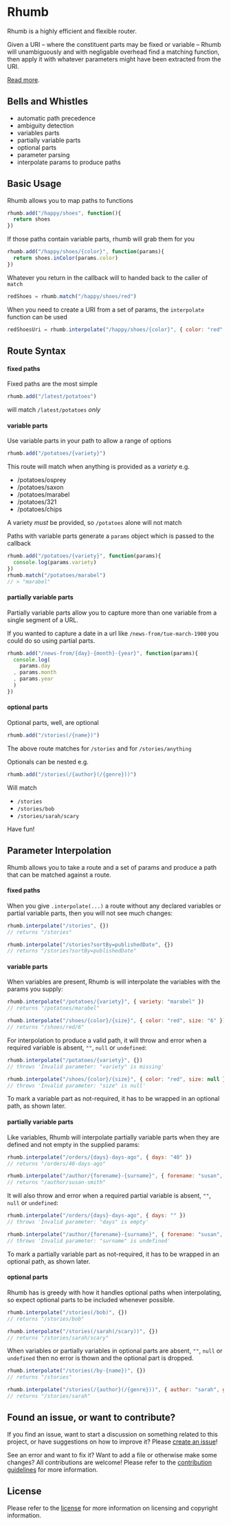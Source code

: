 Rhumb
=====

Rhumb is a highly efficient and flexible router.

Given a URI – where the constituent parts may be fixed or variable – Rhumb will unambiguously and with negligable overhead find a matching function, then apply it with whatever parameters might have been extracted from the URI.

[Read more](RATIONALE.md).


Bells and Whistles
------------------
* automatic path precedence
* ambiguity detection
* variables parts
* partially variable parts
* optional parts
* parameter parsing
* interpolate params to produce paths


Basic Usage
-----------

Rhumb allows you to map paths to functions

```javascript
rhumb.add("/happy/shoes", function(){
  return shoes
})
```

If those paths contain variable parts, rhumb will grab them for you

```javascript
rhumb.add("/happy/shoes/{color}", function(params){
  return shoes.inColor(params.color)
})
```

Whatever you return in the callback will to handed back to the caller of `match`

```javascript
redShoes = rhumb.match("/happy/shoes/red")
```

When you need to create a URI from a set of params, the `interpolate` function can be used

```javascript
redShoesUri = rhumb.interpolate("/happy/shoes/{color}", { color: "red" })
```

Route Syntax
------------

#### fixed paths

Fixed paths are the most simple

```javascript
rhumb.add("/latest/potatoes")
```

will match `/latest/potatoes` *only*

#### variable parts

Use variable parts in your path to allow a range of options

```javascript
rhumb.add("/potatoes/{variety}")
```

This route will match when anything is provided as a _variety_ e.g.

* /potatoes/osprey
* /potatoes/saxon
* /potatoes/marabel
* /potatoes/321
* /potatoes/chips

A variety *must* be provided, so `/potatoes` alone will not match

Paths with variable parts generate a `params` object which is passed to the callback

```javascript
rhumb.add("/potatoes/{variety}", function(params){
  console.log(params.variety)
})
rhumb.match("/potatoes/marabel")
// > "marabel"
```

#### partially variable parts

Partially variable parts allow you to capture more than one variable from a single segment of a URL.

If you wanted to capture a date in a url like `/news-from/tue-march-1900` you could do so using partial parts.

```javascript
rhumb.add("/news-from/{day}-{month}-{year}", function(params){
  console.log(
    params.day
  , params.month
  , params.year
  )
})
```

#### optional parts

Optional parts, well, are optional

```javascript
rhumb.add("/stories(/{name})")
```
The above route matches for `/stories` and for `/stories/anything`

Optionals can be nested e.g.

```javascript
rhumb.add("/stories(/{author}(/{genre}))")
```
Will match

* `/stories`
* `/stories/bob`
* `/stories/sarah/scary`

Have fun!

Parameter Interpolation
-----------------------

Rhumb allows you to take a route and a set of params and produce a path that can be matched against a route.

#### fixed paths

When you give `.interpolate(...)` a route without any declared variables or partial variable parts, then you will not see much changes:

```javascript
rhumb.interpolate("/stories", {})
// returns "/stories"

rhumb.interpolate("/stories?sortBy=publishedDate", {})
// returns "/stories?sortBy=publishedDate"
```


#### variable parts

When variables are present, Rhumb is will interpolate the variables with the params you supply:

```javascript
rhumb.interpolate("/potatoes/{variety}", { variety: "marabel" })
// returns "/potatoes/marabel"

rhumb.interpolate("/shoes/{color}/{size}", { color: "red", size: "6" })
// returns "/shoes/red/6"
```

For interpolation to produce a valid path, it will throw and error when a required variable is absent, `""`, `null` or `undefined`:

```javascript
rhumb.interpolate("/potatoes/{variety}", {})
// throws 'Invalid parameter: "variety" is missing'

rhumb.interpolate("/shoes/{color}/{size}", { color: "red", size: null })
// throws 'Invalid parameter: "size" is null'
```

To mark a variable part as not-required, it has to be wrapped in an optional path, as shown later.

#### partially variable parts

Like variables, Rhumb will interpolate partially variable parts when they are defined and not empty in the supplied params:

```javascript
rhumb.interpolate("/orders/{days}-days-ago", { days: "40" })
// returns "/orders/40-days-ago"

rhumb.interpolate("/author/{forename}-{surname}", { forename: "susan", surname: "smith" })
// returns "/author/susan-smith"
```

It will also throw and error when a required partial variable is absent, `""`, `null` or `undefined`:

```javascript
rhumb.interpolate("/orders/{days}-days-ago", { days: "" })
// throws 'Invalid parameter: "days" is empty'

rhumb.interpolate("/author/{forename}-{surname}", { forename: "susan", surname: undefined })
// throws 'Invalid parameter: "surname" is undefined'
```

To mark a partially variable part as not-required, it has to be wrapped in an optional path, as shown later.

#### optional parts

Rhumb has is greedy with how it handles optional paths when interpolating, so expect optional parts to be included whenever possible.

```javascript
rhumb.interpolate("/stories(/bob)", {})
// returns "/stories/bob"

rhumb.interpolate("/stories(/sarah(/scary))", {})
// returns "/stories/sarah/scary"
```

When variables or partially variables in optional parts are absent, `""`, `null` or `undefined` then no error is thown and the optional part is dropped.

```javascript
rhumb.interpolate("/stories(/by-{name})", {})
// returns "/stories"

rhumb.interpolate("/stories(/{author}(/{genre}))", { author: "sarah", genre: "" })
// returns "/stories/sarah"
```

Found an issue, or want to contribute?
--------------------------------------

If you find an issue, want to start a discussion on something related to this project, or have suggestions on how to improve it? Please [create an issue](../../issues/new)!

See an error and want to fix it? Want to add a file or otherwise make some changes? All contributions are welcome! Please refer to the [contribution guidelines](CONTRIBUTING.md) for more information.

License
-------

Please refer to the [license](LICENSE.md) for more information on licensing and copyright information.

